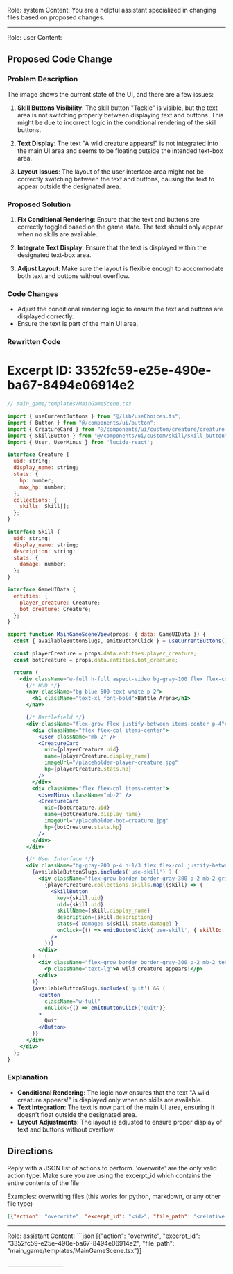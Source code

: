 Role: system
Content: You are a helpful assistant specialized in changing files based on proposed changes.
__________________
Role: user
Content: 
## Proposed Code Change
### Problem Description

The image shows the current state of the UI, and there are a few issues:

1. **Skill Buttons Visibility**: The skill button "Tackle" is visible, but the text area is not switching properly between displaying text and buttons. This might be due to incorrect logic in the conditional rendering of the skill buttons.

2. **Text Display**: The text "A wild creature appears!" is not integrated into the main UI area and seems to be floating outside the intended text-box area.

3. **Layout Issues**: The layout of the user interface area might not be correctly switching between the text and buttons, causing the text to appear outside the designated area.

### Proposed Solution

1. **Fix Conditional Rendering**: Ensure that the text and buttons are correctly toggled based on the game state. The text should only appear when no skills are available.

2. **Integrate Text Display**: Ensure that the text is displayed within the designated text-box area.

3. **Adjust Layout**: Make sure the layout is flexible enough to accommodate both text and buttons without overflow.

### Code Changes

- Adjust the conditional rendering logic to ensure the text and buttons are displayed correctly.
- Ensure the text is part of the main UI area.

### Rewritten Code

# Excerpt ID: 3352fc59-e25e-490e-ba67-8494e06914e2
```jsx
// main_game/templates/MainGameScene.tsx

import { useCurrentButtons } from "@/lib/useChoices.ts";
import { Button } from "@/components/ui/button";
import { CreatureCard } from "@/components/ui/custom/creature/creature_card";
import { SkillButton } from "@/components/ui/custom/skill/skill_button";
import { User, UserMinus } from 'lucide-react';

interface Creature {
  uid: string;
  display_name: string;
  stats: {
    hp: number;
    max_hp: number;
  };
  collections: {
    skills: Skill[];
  };
}

interface Skill {
  uid: string;
  display_name: string;
  description: string;
  stats: {
    damage: number;
  };
}

interface GameUIData {
  entities: {
    player_creature: Creature;
    bot_creature: Creature;
  };
}

export function MainGameSceneView(props: { data: GameUIData }) {
  const { availableButtonSlugs, emitButtonClick } = useCurrentButtons();

  const playerCreature = props.data.entities.player_creature;
  const botCreature = props.data.entities.bot_creature;

  return (
    <div className="w-full h-full aspect-video bg-gray-100 flex flex-col">
      {/* HUD */}
      <nav className="bg-blue-500 text-white p-2">
        <h1 className="text-xl font-bold">Battle Arena</h1>
      </nav>

      {/* Battlefield */}
      <div className="flex-grow flex justify-between items-center p-4">
        <div className="flex flex-col items-center">
          <User className="mb-2" />
          <CreatureCard
            uid={playerCreature.uid}
            name={playerCreature.display_name}
            imageUrl="/placeholder-player-creature.jpg"
            hp={playerCreature.stats.hp}
          />
        </div>
        <div className="flex flex-col items-center">
          <UserMinus className="mb-2" />
          <CreatureCard
            uid={botCreature.uid}
            name={botCreature.display_name}
            imageUrl="/placeholder-bot-creature.jpg"
            hp={botCreature.stats.hp}
          />
        </div>
      </div>

      {/* User Interface */}
      <div className="bg-gray-200 p-4 h-1/3 flex flex-col justify-between">
        {availableButtonSlugs.includes('use-skill') ? (
          <div className="flex-grow border border-gray-300 p-2 mb-2 grid grid-cols-2 gap-2">
            {playerCreature.collections.skills.map((skill) => (
              <SkillButton
                key={skill.uid}
                uid={skill.uid}
                skillName={skill.display_name}
                description={skill.description}
                stats={`Damage: ${skill.stats.damage}`}
                onClick={() => emitButtonClick('use-skill', { skillId: skill.uid })}
              />
            ))}
          </div>
        ) : (
          <div className="flex-grow border border-gray-300 p-2 mb-2 text-center">
            <p className="text-lg">A wild creature appears!</p>
          </div>
        )}
        {availableButtonSlugs.includes('quit') && (
          <Button
            className="w-full"
            onClick={() => emitButtonClick('quit')}
          >
            Quit
          </Button>
        )}
      </div>
    </div>
  );
}
```

### Explanation

- **Conditional Rendering**: The logic now ensures that the text "A wild creature appears!" is displayed only when no skills are available.
- **Text Integration**: The text is now part of the main UI area, ensuring it doesn't float outside the designated area.
- **Layout Adjustments**: The layout is adjusted to ensure proper display of text and buttons without overflow.

## Directions
Reply with a JSON list of actions to perform. 'overwrite' are the only valid action type. 
Make sure you are using the excerpt_id which contains the entire contents of the file

Examples:
overwriting files (this works for python, markdown, or any other file type)
```json output_example1
[{"action": "overwrite", "excerpt_id": "<id>", "file_path": "<relative file path>"}]
```

__________________
Role: assistant
Content: ```json
[{"action": "overwrite", "excerpt_id": "3352fc59-e25e-490e-ba67-8494e06914e2", "file_path": "main_game/templates/MainGameScene.tsx"}]
```
__________________
